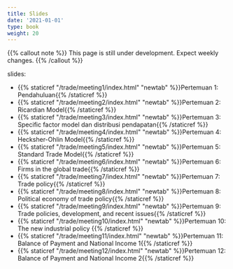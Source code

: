```yaml
---
title: Slides
date: '2021-01-01'
type: book
weight: 20
---
```


{{% callout note %}} This page is still under development. Expect weekly changes. {{% /callout %}}

slides:

- {{% staticref "/trade/meeting1/index.html" "newtab" %}}Pertemuan 1: Pendahuluan{{% /staticref %}}
- {{% staticref "/trade/meeting2/index.html" "newtab" %}}Pertemuan 2: Ricardian Model{{% /staticref %}}
- {{% staticref "/trade/meeting3/index.html" "newtab" %}}Pertemuan 3: Specific factor model dan distribusi pendapatan{{% /staticref %}}
- {{% staticref "/trade/meeting4/index.html" "newtab" %}}Pertemuan 4: Hecksher-Ohlin Model{{% /staticref %}}
- {{% staticref "/trade/meeting5/index.html" "newtab" %}}Pertemuan 5: Standard Trade Model{{% /staticref %}}
- {{% staticref "/trade/meeting6/index.html" "newtab" %}}Pertemuan 6: Firms in the global trade{{% /staticref %}}
- {{% staticref "/trade/meeting7/index.html" "newtab" %}}Pertemuan 7: Trade policy{{% /staticref %}}
- {{% staticref "/trade/meeting8/index.html" "newtab" %}}Pertemuan 8: Political economy of trade policy{{% /staticref %}}
- {{% staticref "/trade/meeting9/index.html" "newtab" %}}Pertemuan 9: Trade policies, development, and recent issues{{% /staticref %}}
- {{% staticref "/trade/meeting10/index.html" "newtab" %}}Pertemuan 10: The new industrial policy {{% /staticref %}}
- {{% staticref "/trade/meeting11/index.html" "newtab" %}}Pertemuan 11: Balance of Payment and National Income 1{{% /staticref %}}
- {{% staticref "/trade/meeting12/index.html" "newtab" %}}Pertemuan 12: Balance of Payment and National Income 2{{% /staticref %}}